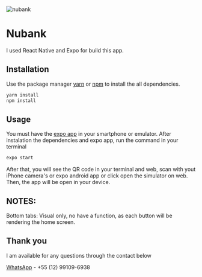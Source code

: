 ![nubank](https://user-images.githubusercontent.com/10777772/115786417-2b7e0380-a397-11eb-915f-78fa0becfc1c.jpeg)

# Nubank

I used React Native and Expo for build this app.

## Installation

Use the package manager [yarn](https://classic.yarnpkg.com/en/docs/install/#windows-stable) or [npm](https://www.npmjs.com) to install the all dependencies.

```bash
yarn install
npm install
```

## Usage
You must have the [expo app](https://expo.io) in your smartphone or emulator.
After instalation the dependencies and expo app, run the command in your terminal

```bash
expo start
```
After that, you will see the QR code in your terminal and web, scan with yout iPhone camera's or expo android app or click open the simulator on web.
Then, the app will be open in your device.


## NOTES:

Bottom tabs: Visual only, no have a function, as each button will be rendering the home screen.

## Thank you
I am available for any questions through the contact below

[WhatsApp](https://wa.me/05512991096938) - +55 (12) 99109-6938
